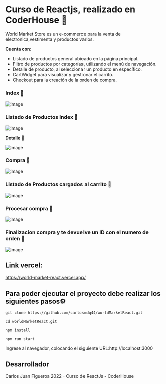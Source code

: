 # Curso de Reactjs, realizado en CoderHouse 🚀

World Market Store es un e-commerce para la venta de electronica,vestimenta y productos varios.

**Cuenta con:**
- Listado de productos general ubicado en la página principal.
- Filtro de productos por categorías, utilizando el menú de navegación.
- Detalle de producto, al seleccionar un producto en específico.
- CartWidget para visualizar y gestionar el carrito.
- Checkout para la creación de la orden de compra.

**<h3>Index 📌</h3>**

![image](https://user-images.githubusercontent.com/71535916/183894438-7462e754-dde9-4045-9a71-7493ee769d53.png)

**<h3>Listado de Productos Index 📌</h3>**

![image](https://user-images.githubusercontent.com/71535916/183894616-b2b929c7-152e-4878-b3f2-099d1e0b8879.png)

**<h3center >Detalle 📌</h3>**

![image](https://user-images.githubusercontent.com/71535916/183894721-3ca9cae2-7d27-453c-b7d3-a0bb3ae5c2ab.png)

**<h3>Compra 📌</h3>**

![image](https://user-images.githubusercontent.com/71535916/183894821-3c825215-8224-4532-ac8a-a778e2056cc4.png)

<h3>Listado de Productos cargados al carrito 📌</h3>

![image](https://user-images.githubusercontent.com/71535916/183895028-ed2e1c14-af9c-4403-9b22-20332d1a2d3f.png)

**<h3>Procesar compra 📌</h3>**

![image](https://user-images.githubusercontent.com/71535916/183895069-2867a74c-3e70-44cf-a672-c545b93d54a6.png)

**<h3>Finalizacion compra y te devuelve un ID con el numero de orden 📌</h3>**

![image](https://user-images.githubusercontent.com/71535916/183895247-eb7c19ad-3aec-42e9-9456-bedb7d6da93a.png)

## Link vercel:

https://world-market-react.vercel.app/

## Para poder ejecutar el proyecto debe realizar los siguientes pasos⚙️

```
git clone https://github.com/carlosmdq44/worldMarketReact.git
```
```
cd worldMarketReact.git
```
```
npm install
```
```
npm run start
```

Ingrese al navegador, colocando el siguiente URL:http://localhost:3000 

## Desarrollador
Carlos Juan Figueroa
2022 - Curso de ReactJs - CoderHouse
